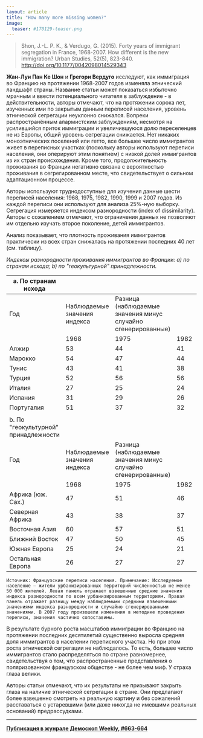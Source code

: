 ```yaml
---
layout: article
title: "How many more missing women?"
image:
  teaser: #170129-teaser.png
---
```


> Shon, J.-L. P. K., & Verdugo, G. (2015). Forty years of immigrant segregation in France, 1968-2007. How different is the new immigration? Urban Studies, 52(5), 823-840. http://doi.org/10.1177/0042098014529343

**Жан-Луи Пан Ке Шон** и **Грегори Вердуго** исследуют, как иммиграция во Францию на протяжении 1968-2007 годов изменяла этнический ландшафт страны. Название статьи может показаться избыточно мрачным и ввести потенциального читателя в заблуждение - в действительности, авторы отмечают, что на протяжении сорока лет, изученных ими по закрытым данным переписей населения, уровень этнической сегрегации неуклонно снижался. Вопреки распространённым алармистским заблуждениям, несмотря на усилившийся приток иммиграции и увеличившуюся долю переселенцев не из Европы, общий уровень сегрегации снижается. Нет никаких моноэтнических поселений или гетто, все большее число иммигрантов живет в переписных участках (поскольку авторы используют переписи населения, они оперируют этим понятием) с низкой долей иммигрантов из их стран происхождения. Кроме того, продолжительность проживания во Франции негативно связана с вероятностью проживания в сегрегированном месте, что свидетельствует о сильном адаптационном процессе.

Авторы используют труднодоступные для изучения данные шести переписей населения: 1968, 1975, 1982, 1990, 1999 и 2007 годов. Из каждой переписи они используют для анализа 25%-ную выборку. Сегрегация измеряется индексом разнородности (index of dissimilarity). Авторы с сожалением отмечают, что ограничения данных не позволяют им отдельно изучать второе поколение, детей иммигрантов.

Анализ показывает, что плотность проживания иммигрантов практически из всех стран снижалась на протяжении последних 40 лет (см. таблицу).

*Индексы разнородности проживания иммигрантов во Франции: а) по странам исхода; b) по "геокультурной" принадлежности.*

|    a. По странам исхода                    |                                    |                                                                       |            |            |            |            |            |            |            |            |            |            |
|--------------------------------------------|------------------------------------|-----------------------------------------------------------------------|------------|------------|------------|------------|------------|------------|------------|------------|------------|------------|
|    Год                                     |    Наблюдаемые значения индекса    |    Разница (наблюдаемые значения   минус случайно сгенерированные)    |            |            |            |            |            |            |            |            |            |            |
|                                            |    1968                            |    1975                                                               |    1982    |    1990    |    1999    |    2007    |    1968    |    1975    |    1982    |    1990    |    1999    |    2007    |
|    Алжир                                   |    53                              |    44                                                                 |    41      |    40      |    40      |    40      |    41      |    33      |    31      |    29      |    29      |    31      |
|    Марокко                                 |    54                              |    47                                                                 |    44      |    42      |    43      |    41      |    33      |    29      |    30      |    29      |    30      |    30      |
|    Тунис                                   |    43                              |    41                                                                 |    38      |    38      |    40      |    40      |    26      |    24      |    24      |    23      |    24      |    25      |
|    Турция                                  |    52                              |    56                                                                 |    56      |    55      |    58      |    55      |    25      |    27      |    34      |    35      |    37      |    38      |
|    Италия                                  |    27                              |    25                                                                 |    24      |    24      |    27      |    27      |    18      |    14      |    13      |    12      |    12      |    12      |
|    Испания                                 |    31                              |    29                                                                 |    26      |    25      |    28      |    28      |    20      |    17      |    13      |    11      |    11      |    10      |
|    Португалия                              |    51                              |    37                                                                 |    32      |    28      |    30      |    30      |    35      |    26      |    22      |    17      |    18      |    18      |
|                                            |                                    |                                                                       |            |            |            |            |            |            |            |            |            |            |
|    b. По "геокультурной" принадлежности    |                                    |                                                                       |            |            |            |            |            |            |            |            |            |            |
|    Год                                     |    Наблюдаемые значения индекса    |    Разница (наблюдаемые значения   минус случайно сгенерированные)    |            |            |            |            |            |            |            |            |            |            |
|                                            |    1968                            |    1975                                                               |    1982    |    1990    |    1999    |    2007    |    1968    |    1975    |    1982    |    1990    |    1999    |    2007    |
|    Африка (юж. Сах.)                       |    47                              |    51                                                                 |    46      |    41      |    38      |    37      |    25      |    29      |    31      |    27      |    26      |    28      |
|    Северная Африка                         |    43                              |    38                                                                 |    37      |    36      |    38      |    38      |    33      |    29      |    29      |    28      |    30      |    31      |
|    Восточная Азия                          |    60                              |    57                                                                 |    51      |    44      |    41      |    38      |    20      |    24      |    33      |    30      |    27      |    26      |
|    Ближний Восток                          |    47                              |    50                                                                 |    45      |    40      |    45      |    42      |    24      |    26      |    28      |    25      |    28      |    28      |
|    Южная Европа                            |    25                              |    24                                                                 |    21      |    20      |    22      |    22      |    18      |    16      |    14      |    12      |    13      |    13      |
|    Остальная Европа                        |    26                              |    27                                                                 |    27      |    26      |    27      |    27      |    16      |    16      |    16      |    15      |    14      |    16      |
`Источник: Французские переписи населения. Примечание: Исследуемое население – жители урбанизированных территорий численностью не менее 50 000 жителей. Левая панель отражает взвешенные средние значения индекса разнородности по всем урбанизированным территориям. Правая панель отражает разницу между наблюдаемыми средними взвешенными  значениями индекса разнородности и случайно сгенерированными значениями. В 2007 году произошели изменения в методике проведения переписи, значения частично сопоставимы.`

В результате бурного роста масштабов иммиграции во Францию на протяжении последних десятилетий существенно выросла средняя доля иммигрантов в населении переписного участка. Но при этом роста этнической сегрегации не наблюдалось. То есть, большее число иммигрантов стало распределяться по стране равномернее, свидетельствуя о том, что распространенные представления о поляризованном французском обществе - не более чем миф. У страха глаза велики.

Авторы статьи отмечают, что их результаты не призывают закрыть глаза на наличие этнической сегрегации в стране. Они предлагают более взвешенно смотреть на реальную картину и без сожалений расставаться с устаревшими (или даже никогда не имевшими реальных оснований) предрассудками.

***
**[Публикация в жунрале Демоскоп Weekly, #663-664](http://demoscope.ru/weekly/2015/0663/digest02.php)**